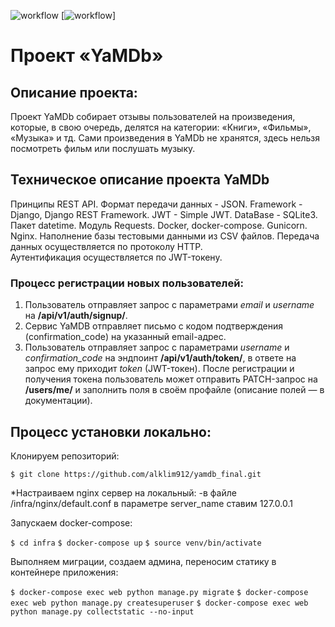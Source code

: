 ![workflow](https://github.com/LuybovB/yamdb_final/actions/workflows/yamdb_workflow.yml/badge.svg)
[![workflow](https://github.com/LuybovB/yamdb_final/actions/workflows/yamdb_workflow/badge.svg)]


# Проект «YaMDb»

## Описание проекта:
Проект YaMDb собирает отзывы пользователей на произведения, которые, в свою очередь, делятся на категории: «Книги», «Фильмы», «Музыка» и тд.
Сами произведения в YaMDb не хранятся, здесь нельзя посмотреть фильм или послушать музыку.

## Техническое описание проекта YaMDb
Принципы REST API.
Формат передачи данных - JSON.
Framework - Django, Django REST Framework.
JWT - Simple JWT.
DataBase - SQLite3.
Пакет datetime.
Модуль Requests.
Docker, docker-compose.
Gunicorn.
Nginx.
Наполнение базы тестовыми данными из CSV файлов.
Передача данных осуществляется по протоколу HTTP.  
Аутентификация осуществляется по JWT-токену.


### Процесс регистрации новых пользователей:
1. Пользователь отправляет запрос с параметрами *email* и *username* на **/api/v1/auth/signup/**.  
2. Сервис YaMDB отправляет письмо с кодом подтверждения (confirmation_code) на указанный email-адрес.
3. Пользователь отправляет запрос с параметрами *username* и *confirmation_code* на эндпоинт **/api/v1/auth/token/**, в ответе на запрос ему приходит *token* (JWT-токен).
После регистрации и получения токена пользователь может отправить PATCH-запрос на **/users/me/** и заполнить поля в своём профайле (описание полей — в документации). 



## Процесс установки локально:

 Клонируем репозиторий:

 ```$ git clone https://github.com/alklim912/yamdb_final.git```
 
 *Настраиваем nginx сервер на локальный:
 -в файле /infra/nginx/default.conf в параметре server_name ставим 127.0.0.1

 Запускаем docker-compose:
 
 ```$ cd infra```
 ```$ docker-compose up```
 ```$ source venv/bin/activate```
 
 Выполняем миграции, создаем админа, переносим статику в контейнере приложения:

 ```$ docker-compose exec web python manage.py migrate```
 ```$ docker-compose exec web python manage.py createsuperuser```
 ```$ docker-compose exec web python manage.py collectstatic --no-input```

